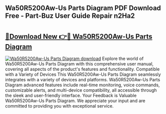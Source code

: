 ## Wa50R5200Aw-Us Parts Diagram PDF Download Free - Part-Buz User Guide Repair n2Ha2

# <h2><a href="http://dfng7s.blite.top/?on=Wa50R5200Aw-Us+Parts+Diagram">🔗Download New 👉🔴 Wa50R5200Aw-Us Parts Diagram</a></h2>

[![Wa50R5200Aw-Us Parts Diagram download](https://i.imgur.com/lujVjoI.png)](http://dfng7s.blite.top/?on=Wa50R5200Aw-Us+Parts+Diagram)
Explore the world of Wa50R5200Aw-Us Parts Diagram with this comprehensive user manual, covering all aspects of the product's features and functionality. Compatible with a Variety of Devices This Wa50R5200Aw-Us Parts Diagram seamlessly integrates with a variety of devices and platforms. Wa50R5200Aw-Us Parts Diagram advanced features include real-time monitoring, voice commands, customizable alerts, and multi-device compatibility, all accessible through the sleek and user-friendly interface. Your Feedback is Valuable Wa50R5200Aw-Us Parts Diagram. We appreciate your input and are committed to providing you with exceptional service.
